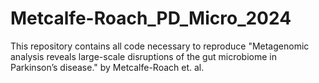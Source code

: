 # Metcalfe-Roach_PD_Micro_2024

This repository contains all code necessary to reproduce "Metagenomic analysis reveals large-scale disruptions of the gut microbiome in Parkinson’s disease." by Metcalfe-Roach et. al.
